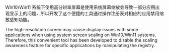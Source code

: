   Win10/Win11 系统下使用高分辨率屏幕是使用系统屏幕缩放会导致一部分应用出现显示上的问题，所以开发了这个便捷的工具通过操作注册表对相应的应用禁用缩放感知功能。
  
  The high-resolution screen may cause display issues with some applications when using system screen scaling on Win10/Win11 systems. Therefore, this convenient tool has been developed to disable the scaling awareness feature for specific applications by manipulating the registry.
